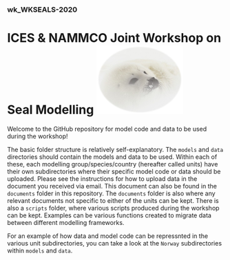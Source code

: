 ### wk_WKSEALS-2020
# ICES &amp; NAMMCO Joint Workshop on Seal Modelling      ![Alt text](documents/SealSm.png?raw=true)
Welcome to the GitHub repository for model code and data to be used during the workshop! 

The basic folder structure is relatively self-explanatory. The `models` and `data` directories should contain the models and data to be used. Within each of these, each modelling group/species/country (hereafter called units) have their own subdirectories where their specific model code or data should be uploaded. Please see the instructions for how to upload data in the document you received via email. This document can also be found in the `documents` folder in this repository. The `documents` folder is also where any relevant documents not specific to either of the units can be kept. There is also a `scripts` folder, where various scripts produced during the workshop can be kept. Examples can be various functions created to migrate data between different modelling frameworks.   

For an example of how data and model code can be repressnted in the various unit subdirectories, you can take a look at the `Norway` subdirectories within `models` and `data`.

